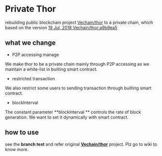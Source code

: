 # Private Thor
rebuilding public blockchain project [Vechain/thor](https://github.com/vechain/thor) to a private chain, which based on the version [19 Jul, 2018 Vechain/thor:a9b9ea5](https://github.com/vechain/thor/tree/a9b9ea581bfa656bfd9a9a89fa7d8440ad7cf12c)



## what we change

- P2P accessing manage

We make thor to be a private chain mainly through P2P accessing as we maintain a white-list in builting smart contract.

- restricted transaction

We also restrict some users to sending transaction through builting smart contract. 

- blockInterval

The constant parameter **blockInterval ** controls the rate of block generation. We want to set it dynamically with smart contract.

## how to use

see the **branch test** and refer original **[Vechain/thor](https://github.com/vechain/thor)** project. Plz go to wiki to know more.